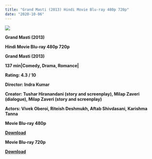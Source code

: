 ```yaml
---
title: "Grand Masti (2013) Hindi Movie Blu-ray 480p 720p"
date: "2020-10-06"
---
```


[**![](https://1.bp.blogspot.com/-Ejmt1En5gdU/XuIC3PgAxsI/AAAAAAAADBs/K5tOapPCMDwMZWgsDlG2VohNgwAlyVTGQCLcBGAsYHQ/s1600/geerggh.jpg)**](https://1.bp.blogspot.com/-Ejmt1En5gdU/XuIC3PgAxsI/AAAAAAAADBs/K5tOapPCMDwMZWgsDlG2VohNgwAlyVTGQCLcBGAsYHQ/s1600/geerggh.jpg)

 **Grand Masti (2013)**

**Hindi Movie Blu-ray 480p 720p** 

**Grand Masti (2013)**

**137 min|Comedy, Drama, Romance|**

**Rating: 4.3 / 10** 

**Director: Indra Kumar**

**Creator: Tushar Hiranandani (story and screenplay), Milap Zaveri (dialogue), Milap Zaveri (story and screenplay)**

**Actors: Vivek Oberoi, Riteish Deshmukh, Aftab Shivdasani, Karishma Tanna**

 **Movie Blu-ray 480p** 

**[Download](https://myglinks.xyz/5224)** 

 **Movie Blu-ray 720p** 

**[Download](https://myglinks.xyz/5225)**
